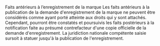 Faits antérieurs à l’enregistrement de la marque
Les faits antérieurs à la publication de la demande d'enregistrement de la marque ne peuvent
être considérés comme ayant porté atteinte aux droits qui y sont attachés. Cependant, pourront
être constatés et poursuivis les faits postérieurs à la notification faite au présumé contrefacteur
d'une copie officielle de la demande d'enregistrement. La juridiction nationale compétente saisie
sursoit à statuer jusqu'à la publication de l'enregistrement.